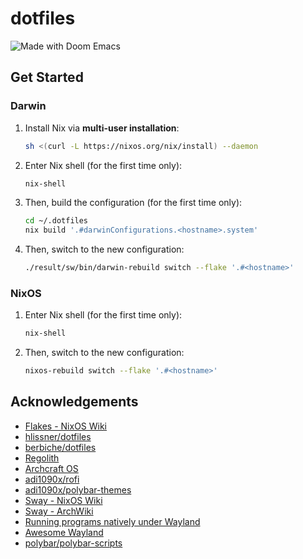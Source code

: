 # dotfiles

![Made with Doom Emacs](https://img.shields.io/github/tag/hlissner/doom-emacs.svg?style=flat-square&label=release&color=58839b)

## Get Started

### Darwin

1. Install Nix via **multi-user installation**:

   ```sh
   sh <(curl -L https://nixos.org/nix/install) --daemon
   ```

1. Enter Nix shell (for the first time only):

   ```sh
   nix-shell
   ```

1. Then, build the configuration (for the first time only):

   ```sh
   cd ~/.dotfiles
   nix build '.#darwinConfigurations.<hostname>.system'
   ```

1. Then, switch to the new configuration:

   ```sh
   ./result/sw/bin/darwin-rebuild switch --flake '.#<hostname>'
   ```

### NixOS

1. Enter Nix shell (for the first time only):

   ```sh
   nix-shell
   ```

1. Then, switch to the new configuration:

   ```sh
   nixos-rebuild switch --flake '.#<hostname>'
   ```

## Acknowledgements

- [Flakes - NixOS Wiki](https://nixos.wiki/wiki/Flakes)
- [hlissner/dotfiles](https://github.com/hlissner/dotfiles)
- [berbiche/dotfiles](https://github.com/berbiche/dotfiles)
- [Regolith](https://regolith-linux.org)
- [Archcraft OS](https://archcraft.io)
- [adi1090x/rofi](https://github.com/adi1090x/rofi)
- [adi1090x/polybar-themes](https://github.com/adi1090x/polybar-themes)
- [Sway - NixOS Wiki](https://nixos.wiki/wiki/Sway)
- [Sway - ArchWiki](https://wiki.archlinux.org/title/Sway)
- [Running programs natively under Wayland](https://github.com/swaywm/sway/wiki/Running-programs-natively-under-wayland)
- [Awesome Wayland](https://github.com/natpen/awesome-wayland)
- [polybar/polybar-scripts](https://github.com/polybar/polybar-scripts)
